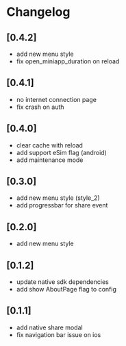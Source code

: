 # Changelog
## [0.4.2]
- add new menu style
- fix open_miniapp_duration on reload

## [0.4.1]
- no internet connection page
- fix crash on auth

## [0.4.0]
- clear cache with reload
- add support eSim flag (android)
- add maintenance mode

## [0.3.0]
- add new menu style (style_2)
- add progressbar for share event

## [0.2.0]
- add new menu style 

## [0.1.2]
- update native sdk dependencies
- add show AboutPage flag to config

## [0.1.1]
- add native share modal
- fix navigation bar issue on ios